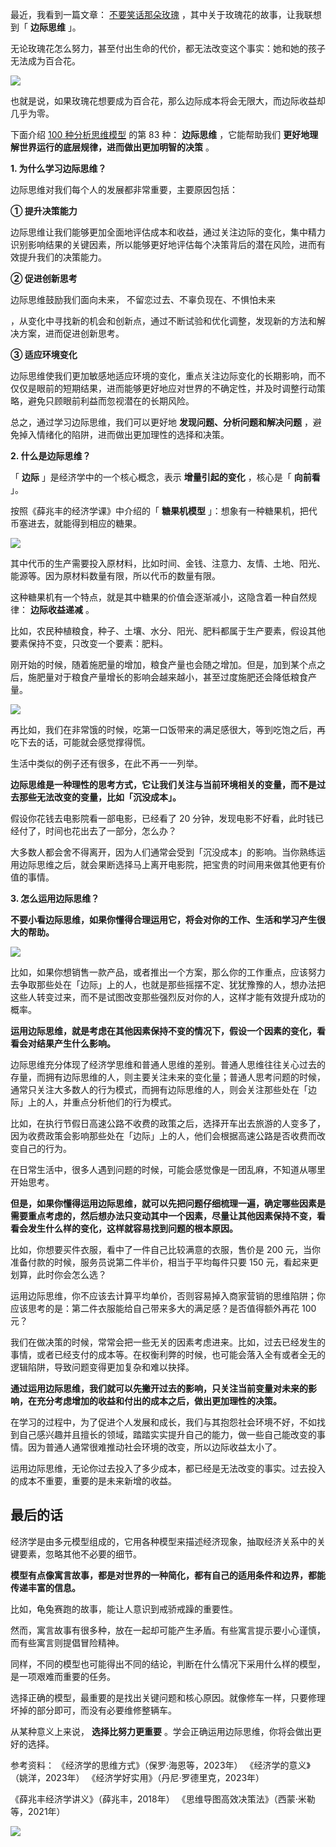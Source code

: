 最近，我看到一篇文章： [不要笑话那朵玫瑰](https://mp.weixin.qq.com/s?__biz=MjM5OTM3NjIyMA==&mid=2651644458&idx=1&sn=2f2c493f28cec37aa7a259fd05e20476&scene=21#wechat_redirect) ，其中关于玫瑰花的故事，让我联想到「 **边际思维** 」。

无论玫瑰花怎么努力，甚至付出生命的代价，都无法改变这个事实：她和她的孩子无法成为百合花。

![](https://mmbiz.qpic.cn/mmbiz_png/giaycic3UNwo3EVBOoyW2rokhV7ibz4D8Vu38RvRlRnrxgic8EwHmm9lMZjsqIc88tUKsu5I5vey7sjWRbqFl7W15g/640?wx_fmt=png&from=appmsg) 

也就是说，如果玫瑰花想要成为百合花，那么边际成本将会无限大，而边际收益却几乎为零。

下面介绍 [100 种分析思维模型](https://mp.weixin.qq.com/mp/appmsgalbum?__biz=MzA4ODE2OTIxMw==&action=getalbum&album_id=1701638273011351554#wechat_redirect) 的第 83 种： **边际思维** ，它能帮助我们 **更好地理解世界运行的底层规律，进而做出更加明智的决策** 。

**1. 为什么学习边际思维？**

边际思维对我们每个人的发展都非常重要，主要原因包括：

**① 提升决策能力**

边际思维让我们能够更加全面地评估成本和收益，通过关注边际的变化，集中精力识别影响结果的关键因素，所以能够更好地评估每个决策背后的潜在风险，进而有效提升我们的决策能力。

**② 促进创新思考**

边际思维鼓励我们面向未来，  不留恋过去、不辜负现在、不惧怕未来

，从变化中寻找新的机会和创新点，通过不断试验和优化调整，发现新的方法和解决方案，进而促进创新思考。

**③ 适应环境变化**

边际思维使我们更加敏感地适应环境的变化，重点关注边际变化的长期影响，而不仅仅是眼前的短期结果，进而能够更好地应对世界的不确定性，并及时调整行动策略，避免只顾眼前利益而忽视潜在的长期风险。

总之，通过学习边际思维，我们可以更好地 **发现问题、分析问题和解决问题** ，避免掉入情绪化的陷阱，进而做出更加理性的选择和决策。

**2. 什么是边际思维？**

「 **边际** 」是经济学中的一个核心概念，表示 **增量引起的变化** ，核心是「 **向前看** 」。

按照《薛兆丰的经济学课》中介绍的「 **糖果机模型** 」：想象有一种糖果机，把代币塞进去，就能得到相应的糖果。

![](https://mmbiz.qpic.cn/mmbiz_png/giaycic3UNwo3EVBOoyW2rokhV7ibz4D8VuEmYL8YCV7B7ImfyX9ibYGhfstKHJHFocr6KNgDCeTGbtuNZaZ2ibx8tQ/640?wx_fmt=png&from=appmsg) 

其中代币的生产需要投入原材料，比如时间、金钱、注意力、友情、土地、阳光、能源等。因为原材料数量有限，所以代币的数量有限。

这种糖果机有一个特点，就是其中糖果的价值会逐渐减小，这隐含着一种自然规律： **边际收益递减** 。

比如，农民种植粮食，种子、土壤、水分、阳光、肥料都属于生产要素，假设其他要素保持不变，只改变一个要素：肥料。

刚开始的时候，随着施肥量的增加，粮食产量也会随之增加。但是，加到某个点之后，施肥量对于粮食产量增长的影响会越来越小，甚至过度施肥还会降低粮食产量。

![](https://mmbiz.qpic.cn/mmbiz_png/giaycic3UNwo3EVBOoyW2rokhV7ibz4D8VuNOqECv8YPlsEwuH84YCGQ9mC0Wlz4oe0l5LNbpbsvmJFSrxib1P2Jpg/640?wx_fmt=png&from=appmsg) 

再比如，我们在非常饿的时候，吃第一口饭带来的满足感很大，等到吃饱之后，再吃下去的话，可能就会感觉撑得慌。

生活中类似的例子还有很多，在此不再一一列举。

**边际思维是一种理性的思考方式，它让我们关注与当前环境相关的变量，而不是过去那些无法改变的变量，比如「沉没成本」。**

假设你花钱去电影院看一部电影，已经看了 20 分钟，发现电影不好看，此时钱已经付了，时间也花出去了一部分，怎么办？

大多数人都会舍不得离开，因为人们通常会受到「沉没成本」的影响。当你熟练运用边际思维之后，就会果断选择马上离开电影院，把宝贵的时间用来做其他更有价值的事情。

**3. 怎么运用边际思维？**

**不要小看边际思维，如果你懂得合理运用它，将会对你的工作、生活和学习产生很大的帮助。**

![](https://mmbiz.qpic.cn/mmbiz_png/giaycic3UNwo3EVBOoyW2rokhV7ibz4D8VuaFAZ6EpUTqGiaWuE0LdXiapicuZudcveYB5ewShBKEBXPg0Iibfe2hj1uA/640?wx_fmt=png&from=appmsg) 

比如，如果你想销售一款产品，或者推出一个方案，那么你的工作重点，应该努力去争取那些处在「边际」上的人，也就是那些摇摆不定、犹犹豫豫的人，想办法把这些人转变过来，而不是试图改变那些强烈反对你的人，这样才能有效提升成功的概率。

**运用边际思维，就是考虑在其他因素保持不变的情况下，假设一个因素的变化，看看会对结果产生什么影响。**

边际思维充分体现了经济学思维和普通人思维的差别。普通人思维往往关心过去的存量，而拥有边际思维的人，则主要关注未来的变化量；普通人思考问题的时候，通常只关注大多数人的行为模式，而拥有边际思维的人，则会关注那些处在「边际」上的人，并重点分析他们的行为模式。

比如，在执行节假日高速公路不收费的政策之后，选择开车出去旅游的人变多了，因为收费政策会影响那些处在「边际」上的人，他们会根据高速公路是否收费而改变自己的行为。

在日常生活中，很多人遇到问题的时候，可能会感觉像是一团乱麻，不知道从哪里开始思考。

**但是，如果你懂得运用边际思维，就可以先把问题仔细梳理一遍，确定哪些因素是需要重点考虑的，然后想办法只变动其中一个因素，尽量让其他因素保持不变，看看会发生什么样的变化，这样就容易找到问题的根本原因。**

比如，你想要买件衣服，看中了一件自己比较满意的衣服，售价是 200 元，当你准备付款的时候，服务员说第二件半价，相当于平均每件只要 150 元，看起来更划算，此时你会怎么选？

运用边际思维，你不应该去计算平均单价，否则容易掉入商家营销的思维陷阱；你应该思考的是：第二件衣服能给自己带来多大的满足感？是否值得额外再花 100 元？

我们在做决策的时候，常常会把一些无关的因素考虑进来。比如，过去已经发生的事情，或者已经支付的成本等。在权衡利弊的时候，也可能会落入全有或者全无的逻辑陷阱，导致问题变得更加复杂和难以抉择。

**通过运用边际思维，我们就可以先撇开过去的影响，只关注当前变量对未来的影响，在充分考虑增加的收益和付出的成本之后，做出更加理性的决策。**

在学习的过程中，为了促进个人发展和成长，我们与其抱怨社会环境不好，不如找到自己感兴趣并且擅长的领域，踏踏实实提升自己的能力，做一些自己能改变的事情。因为普通人通常很难推动社会环境的改变，所以边际收益太小了。

运用边际思维，无论你过去投入了多少成本，都已经是无法改变的事实。过去投入的成本不重要，重要的是未来新增的收益。

## **最后的话**

经济学是由多元模型组成的，它用各种模型来描述经济现象，抽取经济关系中的关键要素，忽略其他不必要的细节。

**模型有点像寓言故事，都是对世界的一种简化，都有自己的适用条件和边界，都能传递丰富的信息。**

比如，龟兔赛跑的故事，能让人意识到戒骄戒躁的重要性。

然而，寓言故事有很多种，放在一起却可能产生矛盾。有些寓言提示要小心谨慎，而有些寓言则提倡冒险精神。

同样，不同的模型也可能得出不同的结论，判断在什么情况下采用什么样的模型，是一项艰难而重要的任务。

选择正确的模型，最重要的是找出关键问题和核心原因。就像修车一样，只要修理坏掉的部分即可，而没有必要维修整辆车。

从某种意义上来说， **选择比努力更重要** 。学会正确运用边际思维，你将会做出更好的选择。

参考资料：  《经济学的思维方式》（保罗·海恩等，2023年）  《经济学的意义》（姚洋，2023年）  《经济学好实用》（丹尼·罗德里克，2023年）

《薛兆丰经济学讲义》（薛兆丰，2018年）  《思维导图高效决策法》（西蒙·米勒等，2021年）

![](https://visitor-badge.laobi.icu/badge?page_id=sjhfx.linji&left_text=PageViews&right_color=%2300589F)